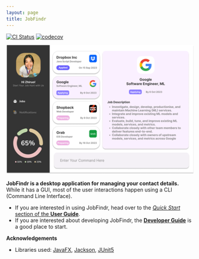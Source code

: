 ```yaml
---
layout: page
title: JobFindr
---
```


[![CI Status](https://github.com/se-edu/addressbook-level3/workflows/Java%20CI/badge.svg)](https://github.com/se-edu/addressbook-level3/actions)
[![codecov](https://codecov.io/gh/se-edu/addressbook-level3/branch/master/graph/badge.svg)](https://codecov.io/gh/se-edu/addressbook-level3)

![Ui](images/Ui.png)

**JobFindr is a desktop application for managing your contact details.** While it has a GUI, most of the user interactions happen using a CLI (Command Line Interface).

* If you are interested in using JobFindr, head over to the [_Quick Start_ section of the **User Guide**](UserGuide.html#quick-start).
* If you are interested about developing JobFindr, the [**Developer Guide**](DeveloperGuide.html) is a good place to start.


**Acknowledgements**

* Libraries used: [JavaFX](https://openjfx.io/), [Jackson](https://github.com/FasterXML/jackson), [JUnit5](https://github.com/junit-team/junit5)
